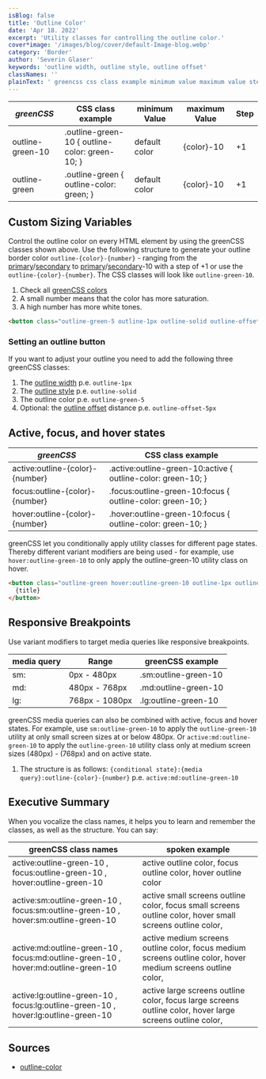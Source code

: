 ```yaml
---
isBlog: false
title: 'Outline Color'
date: 'Apr 18. 2022'
excerpt: 'Utility classes for controlling the outline color.'
cover*image: '/images/blog/cover/default-Image-blog.webp'
category: 'Border'
author: 'Severin Glaser'
keywords: 'outline width, outline style, outline offset'
classNames: ''
plainText: ' greencss css class example minimum value maximum value step outline-green-10 outline-green-10 outline-color: green-10; default color color -10 +1 outline-green outline-green outline-color: green; default color color -10 +1 custom sizing variables control the outline color on every html element by using the greencss classes shown above use the following structure to generate your outline border color `outline color number ` ranging from the primary primary-colors secondary secondary-colors to primary primary-colors secondary secondary-colors -10 with a step of +1 or use the `outline color number ` the css classes will look like `outline-green-10` 1 check all greencss colors brand colours 2 a small number means that the color has more saturation 3 a high number has more white tones  setting an outline button if you want to adjust your outline you need to add the following three greencss classes: 1 the outline width docs outline-width p e `outline-1px` 2 the outline style docs outline-style p e `outline-solid` 3 the outline color p e `outline-green-5` 4 optional: the outline offset docs outline-offset distance p e `outline-offset-5px` active focus and hover states greencss css class example active:outline color number active :outline-green-10:active outline-color: green-10; focus:outline color number focus :outline-green-10:focus outline-color: green-10; hover:outline color number hover :outline-green-10:focus outline-color: green-10; greencss let you conditionally apply utility classes for different page states thereby different variant modifiers are being used for example use `hover:outline-green-10` to only apply the outline-green-10 utility class on hover  responsive breakpoints use variant modifiers to target media queries like responsive breakpoints media query range greencss example sm: 0px 480px sm:outline-green-10 md: 480px 768px md:outline-green-10 lg: 768px 1080px lg:outline-green-10 greencss media queries can also be combined with active focus and hover states for example use `sm:outline-green-10` to apply the `outline-green-10` utility at only small screen sizes at or below 480px or `active:md:outline-green-10` to apply the `outline-green-10` utility class only at medium screen sizes 480px 768px and on active state 1 the structure is as follows: ` conditional state : media query :outline color number ` p e `active:md:outline-green-10` executive summary when you vocalize the class names it helps you to learn and remember the classes as well as the structure you can say: greencss class names spoken example active:outline-green-10 focus:outline-green-10 hover:outline-green-10 active outline color focus outline color hover outline color active:sm:outline-green-10 focus:sm:outline-green-10 hover:sm:outline-green-10 active small screens outline color focus small screens outline color hover small screens outline color active:md:outline-green-10 focus:md:outline-green-10 hover:md:outline-green-10 active medium screens outline color focus medium screens outline color hover medium screens outline color active:lg:outline-green-10 focus:lg:outline-green-10 hover:lg:outline-green-10 active large screens outline color focus large screens outline color hover large screens outline color sources outline-color https: developer mozilla org en-us docs web css outline-color '
---
```


| _greenCSS_       | CSS class example                              | minimum Value | maximum Value | Step |
| ---------------- | ---------------------------------------------- | ------------- | ------------- | ---- |
| outline-green-10 | .outline-green-10 { outline-color: green-10; } | default color | {color}-10    | +1   |
| outline-green    | .outline-green { outline-color: green; }       | default color | {color}-10    | +1   |

## Custom Sizing Variables

Control the outline color on every HTML element by using the greenCSS classes shown above. Use the following structure to generate your outline border color `outline-{color}-{number}` - ranging from the [primary](#primary-colors)/[secondary](#secondary-colors) to [primary](#primary-colors)/[secondary](#secondary-colors)-10 with a step of +1 or use the `outline-{color}-{number}`. The CSS classes will look like `outline-green-10`.

1. Check all [greenCSS colors](/brand/colours)
2. A small number means that the color has more saturation.
3. A high number has more white tones.

```html
<button class="outline-green-5 outline-1px outline-solid outline-offset-5px text-30px">{title}</button>
```

### Setting an outline button

If you want to adjust your outline you need to add the following three greenCSS classes:

1. The [outline width](/docs/outline-width) p.e. `outline-1px`
2. The [outline style](/docs/outline-style) p.e. `outline-solid`
3. The outline color p.e. `outline-green-5`
4. Optional: the [outline offset](/docs/outline-offset) distance p.e. `outline-offset-5px`

## Active, focus, and hover states

| _greenCSS_                      | CSS class example                                             |
| ------------------------------- | ------------------------------------------------------------- |
| active:outline-{color}-{number} | .active\:outline-green-10:active { outline-color: green-10; } |
| focus:outline-{color}-{number}  | .focus\:outline-green-10:focus { outline-color: green-10; }   |
| hover:outline-{color}-{number}  | .hover\:outline-green-10:focus { outline-color: green-10; }   |

greenCSS let you conditionally apply utility classes for different page states. Thereby different variant modifiers are being used - for example, use `hover:outline-green-10` to only apply the outline-green-10 utility class on hover.

```html
<button class="outline-green hover:outline-green-10 outline-1px outline-solid outline-offset-5px text-30px">
  {title}
</button>
```

## Responsive Breakpoints

Use variant modifiers to target media queries like responsive breakpoints.

| media query | Range          | greenCSS example     |
| ----------- | -------------- | -------------------- |
| sm:         | 0px - 480px    | .sm:outline-green-10 |
| md:         | 480px - 768px  | .md:outline-green-10 |
| lg:         | 768px - 1080px | .lg:outline-green-10 |

greenCSS media queries can also be combined with active, focus and hover states. For example, use `sm:outline-green-10` to apply the `outline-green-10` utility at only small screen sizes at or below 480px. Or `active:md:outline-green-10` to apply the `outline-green-10` utility class only at medium screen sizes (480px) - (768px) and on active state.

1. The structure is as follows: `{conditional state}:{media query}:outline-{color}-{number}` p.e. `active:md:outline-green-10`

## Executive Summary

When you vocalize the class names, it helps you to learn and remember the classes, as well as the structure. You can say:

| greenCSS class names                                                               | spoken example                                                                                               |
| ---------------------------------------------------------------------------------- | ------------------------------------------------------------------------------------------------------------ |
| active:outline-green-10 , focus:outline-green-10 , hover:outline-green-10          | active outline color, focus outline color, hover outline color                                               |
| active:sm:outline-green-10 , focus:sm:outline-green-10 , hover:sm:outline-green-10 | active small screens outline color, focus small screens outline color, hover small screens outline color,    |
| active:md:outline-green-10 , focus:md:outline-green-10 , hover:md:outline-green-10 | active medium screens outline color, focus medium screens outline color, hover medium screens outline color, |
| active:lg:outline-green-10 , focus:lg:outline-green-10 , hover:lg:outline-green-10 | active large screens outline color, focus large screens outline color, hover large screens outline color,    |

## Sources

- [outline-color](https://developer.mozilla.org/en-US/docs/Web/CSS/outline-color)
